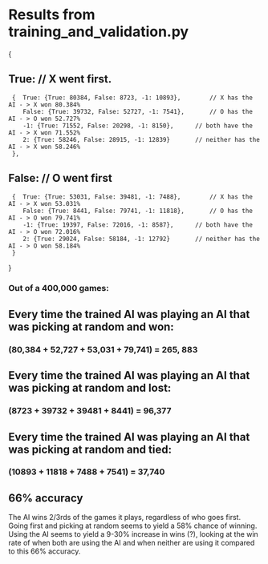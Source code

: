 # Results from training_and_validation.py
{
 ## True: 														// X went first.
	 {	True: {True: 80384, False: 8723, -1: 10893}, 		// X has the AI - > X won 80.384%
		False: {True: 39732, False: 52727, -1: 7541},		// O has the AI - > O won 52.727%
		-1: {True: 71552, False: 20298, -1: 8150},		// both have the AI - > X won 71.552%		
		2: {True: 58246, False: 28915, -1: 12839}		// neither has the AI - > X won 58.246%
	 },
## False: 														// O went first
	 {	True: {True: 53031, False: 39481, -1: 7488}, 		// X has the AI - > X won 53.031%
		False: {True: 8441, False: 79741, -1: 11818},		// O has the AI - > O won 79.741%
		-1: {True: 19397, False: 72016, -1: 8587},		// both have the AI - > O won 72.016%		
		2: {True: 29024, False: 58184, -1: 12792}		// neither has the AI - > O won 58.184%
	 }
}
### Out of a 400,000 games:
## Every time the trained AI was playing an AI that was picking at random and won:
### (80,384 + 52,727 + 53,031 + 79,741) = 265, 883
## Every time the trained AI was playing an AI that was picking at random and lost:
### (8723 + 39732 + 39481 + 8441) = 96,377
## Every time the trained AI was playing an AI that was picking at random and tied:
### (10893 + 11818 + 7488 + 7541) = 37,740
## 66% accuracy
The AI wins 2/3rds of the games it plays, regardless of who goes first.
Going first and picking at random seems to yield a 58% chance of winning.
Using the AI seems to yield a 9-30% increase in wins (?),
looking at the win rate of when both are using the AI and when neither
are using it compared to this 66% accuracy.
